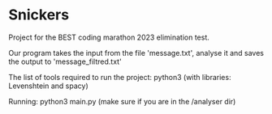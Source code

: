 # Snickers
Project for the BEST coding marathon 2023 elimination test.

Our program takes the input from the file 'message.txt', analyse it and saves the output to 'message_filtred.txt'

The list of tools required to run the project:
  python3 (with libraries: Levenshtein and spacy)

Running:
  python3 main.py
  (make sure if you are in the /analyser dir)
